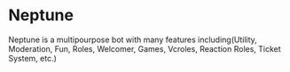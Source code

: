 # Neptune
Neptune is a multipourpose bot with many features including(Utility, Moderation, Fun, Roles, Welcomer, Games, Vcroles, Reaction Roles, Ticket System, etc.)
